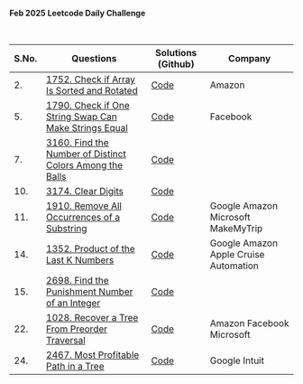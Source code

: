 **Feb 2025 Leetcode Daily Challenge**

<br>

| **S.No.** | **Questions** | **Solutions (Github)** | **Company** |
| --- | --- | --- | --- |
| 2. | [1752. Check if Array Is Sorted and Rotated](https://leetcode.com/problems/check-if-array-is-sorted-and-rotated/?envType=daily-question&envId=2025-02-02) | [Code](02_CheckIfArrayIsSortedAndRotated.java) | Amazon |
| 5. | [1790. Check if One String Swap Can Make Strings Equal](https://leetcode.com/problems/check-if-one-string-swap-can-make-strings-equal/description/?envType=daily-question&envId=2025-02-05) | [Code](05_CheckIfOneStringSwapCanMakeStringsEqual.java) | Facebook |
| 7. | [3160. Find the Number of Distinct Colors Among the Balls](https://leetcode.com/problems/find-the-number-of-distinct-colors-among-the-balls/description/?envType=daily-question&envId=2025-02-07) | [Code](07_FindTheNumberOfDistinctColorsAmongTheBalls.java) | |
| 10. | [3174. Clear Digits](https://leetcode.com/problems/clear-digits/description/?envType=daily-question&envId=2025-02-10) | [Code](10_ClearDigits.java) | |
| 11. | [1910. Remove All Occurrences of a Substring](https://leetcode.com/problems/remove-all-occurrences-of-a-substring/description/?envType=daily-question&envId=2025-02-11) | [Code](11_RemoveAllOccurrences_of_a_Substring.java) | Google Amazon Microsoft MakeMyTrip |
| 14. | [1352. Product of the Last K Numbers](https://leetcode.com/problems/product-of-the-last-k-numbers/description/?envType=daily-question&envId=2025-02-14) | [Code](14_ProductOfTheLast_K_Numbers.java) | Google Amazon Apple Cruise Automation |
| 15. | [2698. Find the Punishment Number of an Integer](https://leetcode.com/problems/find-the-punishment-number-of-an-integer/description/?envType=daily-question&envId=2025-02-15) | [Code](15_FindThePunishmentNumberOfAnInteger.java) | |
| 22. | [1028. Recover a Tree From Preorder Traversal](https://leetcode.com/problems/recover-a-tree-from-preorder-traversal/description/?envType=daily-question&envId=2025-02-22) | [Code](22_Recover_a_TreeFromPreorderTraversal.java) | Amazon Facebook Microsoft |
| 24. | [2467. Most Profitable Path in a Tree](https://leetcode.com/problems/most-profitable-path-in-a-tree/description/?envType=daily-question&envId=2025-02-24) | [Code](24_MostProfitablePath_in_a_Tree.java) | Google Intuit |